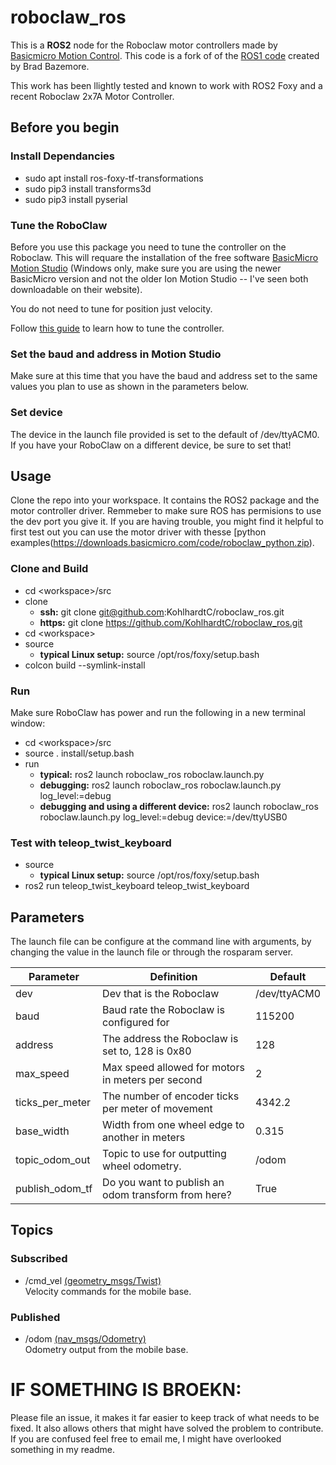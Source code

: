 # roboclaw_ros
This is a **ROS2** node for the Roboclaw motor controllers made by [Basicmicro Motion Control](https://www.basicmicro.com). This code is a fork of of the [ROS1 code](https://github.com/sonyccd/roboclaw_ros) created by Brad Bazemore.

This work has been llightly tested and known to work with ROS2 Foxy and a recent Roboclaw 2x7A Motor Controller. 

## Before you begin

### Install Dependancies 

- sudo apt install ros-foxy-tf-transformations
- sudo pip3 install transforms3d
- sudo pip3 install pyserial

### Tune the RoboClaw
Before you use this package you need to tune the controller on the Roboclaw.  This will requare the
installation of the free software [BasicMicro Motion Studio](https://downloads.basicmicro.com/software/BMStudio/setup.exe) (Windows only, make sure you are using the newer BasicMicro version and not the older Ion Motion Studio -- I've seen both downloadable on their website).

You do not need to tune for position just velocity.

Follow [this guide](https://resources.basicmicro.com/auto-tuning-with-motion-studio/) to learn how to tune the controller.  

### Set the baud and address in Motion Studio

Make sure at this time that you have the baud and address set to the same values you plan to use as shown in the parameters below. 

### Set device

The device in the launch file provided is set to the default of /dev/ttyACM0. If you have your RoboClaw on a different device, be sure to set that!

## Usage

Clone the repo into your workspace. It contains the ROS2 package and the motor controller driver. Remmeber to make sure ROS has permisions to use the dev port you give it. If you are having trouble, you might find it helpful to first test out you can use the motor driver with thesse [python examples(https://downloads.basicmicro.com/code/roboclaw_python.zip).

### Clone and Build

- cd \<workspace\>/src
- clone
  - **ssh:** git clone git@github.com:KohlhardtC/roboclaw_ros.git 
  - **https:** git clone https://github.com/KohlhardtC/roboclaw_ros.git
- cd \<workspace\>
- source
  - **typical Linux setup:** source /opt/ros/foxy/setup.bash
- colcon build --symlink-install

### Run

Make sure RoboClaw has power and run the following in a new terminal window:

- cd \<workspace\>/src
- source . install/setup.bash
- run 
  - **typical:** ros2 launch roboclaw_ros roboclaw.launch.py 
  - **debugging:** ros2 launch roboclaw_ros roboclaw.launch.py log_level:=debug
  - **debugging and using a different device:** ros2 launch roboclaw_ros roboclaw.launch.py log_level:=debug device:=/dev/ttyUSB0

### Test with teleop_twist_keyboard

- source
  - **typical Linux setup:** source /opt/ros/foxy/setup.bash
- ros2 run teleop_twist_keyboard teleop_twist_keyboard 


## Parameters
The launch file can be configure at the command line with arguments, by changing the value in the launch file or through the rosparam server.

|Parameter|Definition|Default|
|-----|-------|------|
|dev|Dev that is the Roboclaw|/dev/ttyACM0|
|baud|Baud rate the Roboclaw is configured for|115200|
|address|The address the Roboclaw is set to, 128 is 0x80|128|
|max_speed|Max speed allowed for motors in meters per second|2|
|ticks_per_meter|The number of encoder ticks per meter of movement|4342.2|
|base_width|Width from one wheel edge to another in meters|0.315|
|topic_odom_out|Topic to use for outputting wheel odometry.|/odom|
|publish_odom_tf|Do you want to publish an odom transform from here?|True|

## Topics
### Subscribed
- /cmd_vel [(geometry_msgs/Twist)](http://docs.ros.org/api/geometry_msgs/html/msg/Twist.html)  
Velocity commands for the mobile base.
### Published
- /odom [(nav_msgs/Odometry)](http://docs.ros.org/api/nav_msgs/html/msg/Odometry.html)  
Odometry output from the mobile base.

# IF SOMETHING IS BROEKN:
Please file an issue, it makes it far easier to keep track of what needs to be fixed. It also allows others that might have solved the problem to contribute.  If you are confused feel free to email me, I might have overlooked something in my readme.
